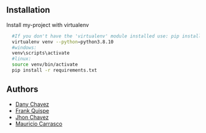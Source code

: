 
## Installation

Install my-project with virtualenv

```bash
  #If you don't have the 'virtualenv' module installed use: pip install virtualenv
  virtualenv venv --python=python3.8.10
  #windows:
  venv\scripts\activate
  #linux:
  source venv/bin/activate
  pip install -r requirements.txt
```

## Authors

- [Dany Chavez](https://github.com/Dfunn1k)
- [Frank Quispe](https://github.com/QuispeFrank)
- [Jhon Chavez](https://github.com/jrichard1909)
- [Mauricio Carrasco](https://github.com/mauricodev)

